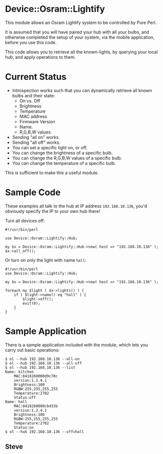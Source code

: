 Device::Osram::Lightify
=======================

This module allows an Osram Lightify system to be controlled by Pure
Perl.

It is assumed that you will have paired your hub with all your bulbs,
and otherwise completed the setup of your system, via the mobile
application, before you use this code.

This code allows you to retrieve all the known-lights, by querying
your local hub, and apply operations to them.


# Current Status

* Introspection works such that you can dynamically retrieve all known
bulbs and their state:
     * On vs. Off
     * Brightness
     * Temperature
     * MAC address
     * Firmware Version
     * Name.
     * R,G,B,W values.
* Sending "all on" works.
* Sending "all off" works.
* You can set a specific light on, or off.
* You can change the brightness of a specific bulb.
* You can change the R,G,B,W values of a specific bulb.
* You can change the temperature of a specific bulb.

This is sufficient to make this a useful module.


# Sample Code

These examples all talk to the hub at IP address `192.168.10.136`,
you'd obviously specify the IP to your own hub there!

Turn all devices off:

    #!/usr/bin/perl

    use Device::Osram::Lightify::Hub;

    my $x = Device::Osram::Lightify::Hub->new( host => "192.168.10.136" );
    $x->all_off();

Or turn on only the light with name `hall`:

    #!/usr/bin/perl
    use Device::Osram::Lightify::Hub;

    my $x = Device::Osram::Lightify::Hub->new( host => "192.168.10.136" );

    foreach my $light ( $x->lights() ) {
        if ( $light->name() eq "hall" ) {
            $light->off();
            exit(0);
        }
    }

# Sample Application

There is a sample application included with the module, which lets you
carry out basic operations:

    $ ol --hub 192.168.10.136 --all-on
    $ ol --hub 192.168.10.136 --all-off
    $ ol --hub 192.168.10.136 --list
    Name: kitchen
        MAC:8418260000d9c70c
        version:1.2.4.1
        Brightness:100
        RGBW:255,255,255,255
        Temperature:2702
        Status:off
    Name: hall
        MAC:8418260000cb433b
        version:1.2.4.1
        Brightness:100
        RGBW:255,255,255,255
        Temperature:2702
        Status:on
    $ ol --hub 192.168.10.136 --off=hall



Steve
--

